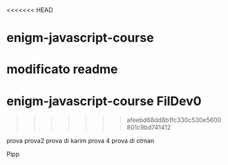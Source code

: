<<<<<<< HEAD
# enigm-javascript-course
modificato readme
=======
# enigm-javascript-course FilDev0

>>>>>>> afeebd68dd8b1fc330c530e5600801c9bd741412


prova
prova2
prova di karim
prova 4
prova di otman




























































Pipp

